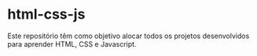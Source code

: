 # html-css-js
Este repositório têm como objetivo alocar todos os projetos desenvolvidos para aprender HTML, CSS e Javascript.
